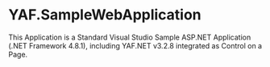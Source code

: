 YAF.SampleWebApplication
========================

This Application is a Standard Visual Studio Sample ASP.NET Application (.NET Framework 4.8.1), including YAF.NET v3.2.8 integrated as Control on a Page.
